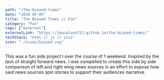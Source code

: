 ```yaml
---
path: "/the-biased-times"
date: "2018-05-05"
title: "The Biased Times // Fun"
category: "Fun"
tags: ["external"]
externalLink: "https://jmacaluso711.github.io/the-biased-times/"
techStack: "html // js // scss"
icon: "./icons/biased.svg"
---
```


This was a fun side project I over the course of 1 weekend. Inspired by the lack of straight forward news. I was compelled to create this side by side comparison of left and right wing news sources in an effort to expose how said news sources spin stories to support their audiences narrative.
